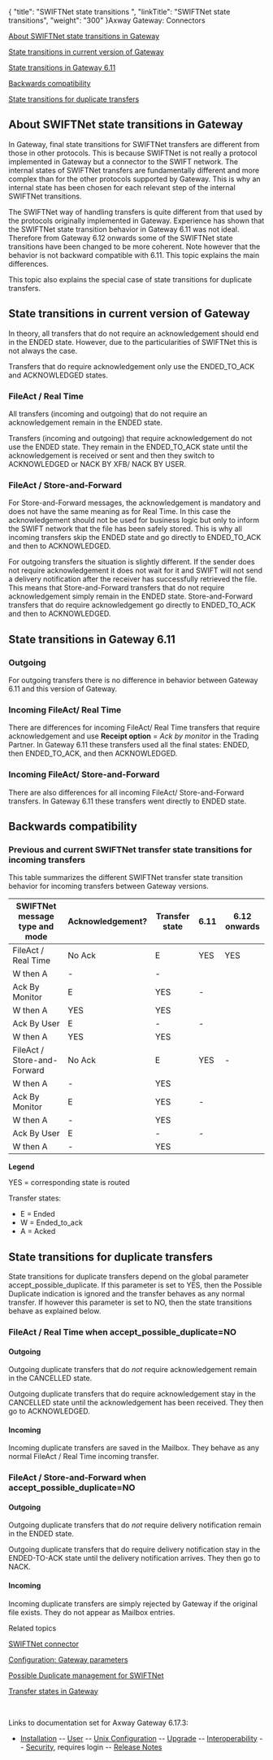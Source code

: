 {
    "title": "SWIFTNet state transitions ",
    "linkTitle": "SWIFTNet state transitions",
    "weight": "300"
}<span class="mc-variable axway_variables.Component_Long_Name variable">Axway Gateway</span>: Connectors

[About SWIFTNet state transitions in Gateway](#about)

[State transitions in current version of Gateway](#current_version)

[State transitions in Gateway 6.11](#6_11_version)

[Backwards compatibility](#backwards_compatibility)

[State transitions for duplicate transfers](#duplicates)

<span id="about"></span>

## About SWIFTNet state transitions in Gateway

In Gateway, final state transitions for SWIFTNet transfers are different from those in other protocols. This is because SWIFTNet is not really a protocol implemented in Gateway but a connector to the SWIFT network. The internal states of SWIFTNet transfers are fundamentally different and more complex than for the other protocols supported by Gateway. This is why an internal state has been chosen for each relevant step of the internal SWIFTNet transitions.

The SWIFTNet way of handling transfers is quite different from that used by the protocols originally implemented in Gateway. Experience has shown that the SWIFTNet state transition behavior in Gateway 6.11 was not ideal. Therefore from Gateway 6.12 onwards some of the SWIFTNet state transitions have been changed to be more coherent. Note however that the behavior is not backward compatible with 6.11. This topic explains the main differences.

This topic also explains the special case of state transitions for duplicate transfers.

<span id="current_version"></span>

## State transitions in current version of Gateway

In theory, all transfers that do not require an acknowledgement should end in the ENDED state. However, due to the particularities of SWIFTNet this is not always the case.

Transfers that do require acknowledgement only use the ENDED\_TO\_ACK and ACKNOWLEDGED states.

### FileAct / Real Time

All transfers (incoming and outgoing) that do not require an acknowledgement remain in the ENDED state.

Transfers (incoming and outgoing) that require acknowledgement do not use the ENDED state. They remain in the ENDED\_TO\_ACK state until the acknowledgement is received or sent and then they switch to ACKNOWLEDGED or NACK BY XFB/ NACK BY USER.

### FileAct / Store-and-Forward

For Store-and-Forward messages, the acknowledgement is mandatory and does not have the same meaning as for Real Time. In this case the acknowledgement should not be used for business logic but only to inform the SWIFT network that the file has been safely stored. This is why all incoming transfers skip the ENDED state and go directly to ENDED\_TO\_ACK and then to ACKNOWLEDGED.

For outgoing transfers the situation is slightly different. If the sender does not require acknowledgement it does not wait for it and SWIFT will not send a delivery notification after the receiver has successfully retrieved the file. This means that Store-and-Forward transfers that do not require acknowledgement simply remain in the ENDED state. Store-and-Forward transfers that do require acknowledgement go directly to ENDED\_TO\_ACK and then to ACKNOWLEDGED.

<span id="6_11_version"></span>

## State transitions in Gateway 6.11

### Outgoing

For outgoing transfers there is no difference in behavior between Gateway 6.11 and this version of Gateway.

### Incoming FileAct/ Real Time

There are differences for incoming FileAct/ Real Time transfers that require acknowledgement and use **Receipt option** = *Ack by monitor* in the Trading Partner. In Gateway 6.11 these transfers used all the final states: ENDED, then ENDED\_TO\_ACK, and then ACKNOWLEDGED.

### Incoming FileAct/ Store-and-Forward

There are also differences for all incoming FileAct/ Store-and-Forward transfers. In Gateway 6.11 these transfers went directly to ENDED state.

<span id="backwards_compatibility"></span>

## Backwards compatibility

### Previous and current SWIFTNet transfer state transitions for incoming transfers

This table summarizes the different SWIFTNet transfer state transition behavior for incoming transfers between Gateway versions.

<table>
   <thead>
      <tr>
<th class="HeadE-Column1-Header1">SWIFTNet message type and mode         </th>
<th class="HeadE-Column1-Header1">Acknowledgement?         </th>
<th class="HeadE-Column1-Header1">Transfer state         </th>
<th style="text-align: center;" class="HeadE-Column1-Header1">6.11         </th>
<th style="text-align: center;" class="HeadD-Column1-Header1">6.12 onwards         </th>
      </tr>
   </thead>
   <tbody>
      <tr>
         <td>FileAct / Real Time         </td>
         <td>No Ack         </td>
         <td>E         </td>
         <td>YES         </td>
         <td>YES         </td>
      </tr>
      <tr>
         <td>W then A         </td>
         <td>-         </td>
         <td>-         </td>
      </tr>
      <tr>
         <td>Ack By Monitor         </td>
         <td>E         </td>
         <td>YES         </td>
         <td>-         </td>
      </tr>
      <tr>
         <td>W then A         </td>
         <td>YES         </td>
         <td>YES         </td>
      </tr>
      <tr>
         <td>Ack By User         </td>
         <td>E         </td>
         <td>-         </td>
         <td>-         </td>
      </tr>
      <tr>
         <td>W then A         </td>
         <td>YES         </td>
         <td>YES         </td>
      </tr>
      <tr>
         <td>FileAct / Store-and-Forward         </td>
         <td>No Ack         </td>
         <td>E         </td>
         <td>YES         </td>
         <td>-         </td>
      </tr>
      <tr>
         <td>W then A         </td>
         <td>-         </td>
         <td>YES         </td>
      </tr>
      <tr>
         <td>Ack By Monitor         </td>
         <td>E         </td>
         <td>YES         </td>
         <td>-         </td>
      </tr>
      <tr>
         <td>W then A         </td>
         <td>-         </td>
         <td>YES         </td>
      </tr>
      <tr>
         <td>Ack By User         </td>
         <td>E         </td>
         <td>-         </td>
         <td>-         </td>
      </tr>
      <tr>
         <td>W then A         </td>
         <td>-         </td>
         <td>YES         </td>
      </tr>
   </tbody>
</table>

**Legend**

YES = corresponding state is routed

Transfer states:

-   E = Ended
-   W = Ended\_to\_ack
-   A = Acked

<span id="duplicates"></span>

## State transitions for duplicate transfers

State transitions for duplicate transfers depend on the global parameter <span class="code">accept\_possible\_duplicate</span>. If this parameter is set to YES, then the Possible Duplicate indication is ignored and the transfer behaves as any normal transfer. If however this parameter is set to NO, then the state transitions behave as explained below.

### FileAct / Real Time when <span class="code">accept\_possible\_duplicate=NO</span>

#### Outgoing

Outgoing duplicate transfers that do *not* require acknowledgement remain in the CANCELLED state.

Outgoing duplicate transfers that do require acknowledgement stay in the CANCELLED state until the acknowledgement has been received. They then go to ACKNOWLEDGED.

#### Incoming

Incoming duplicate transfers are saved in the Mailbox. They behave as any normal FileAct / Real Time incoming transfer.

### FileAct / Store-and-Forward when <span class="code">accept\_possible\_duplicate=NO</span>

#### Outgoing

Outgoing duplicate transfers that do *not* require delivery notification remain in the ENDED state.

Outgoing duplicate transfers that do require delivery notification stay in the ENDED-TO-ACK state until the delivery notification arrives. They then go to NACK.

#### Incoming

Incoming duplicate transfers are simply rejected by Gateway if the original file exists. They do not appear as Mailbox entries.

Related topics

[SWIFTNet connector](../../swiftnet_connector)

[Configuration: Gateway parameters](../../../../configuration_start_here/config_gateway_paras)

[Possible Duplicate management for SWIFTNet](../swiftnet_possible_duplicate)

[Transfer states in Gateway](../../../../transfers_start_here/submitting_transfer_requests_start_here/transfer_states)

 

Links to documentation set for Axway Gateway <span class="mc-variable axway_variables.Release_Number variable">6.17.3</span>:

-   [Installation](/bundle/Gateway_6173_InstallationGuide_allOS_en_HTML5/page/Content/start_page.htm) -- [User](/bundle/Gateway_6173_UsersGuide_allOS_en_HTML5/page/Content/start_page.htm) -- [Unix Configuration](/bundle/Gateway_6173_ConfigurationGuide_UNIX_en_HTML5/page/Content/start_page.htm) -- [Upgrade](/bundle/Gateway_6173_UpgradeGuide_allOS_en_HTML5/page/Content/start_page.htm) -- [Interoperability](/bundle/Gateway_6173_InteroperabilityGuide_allOS_en_HTML5/page/Content/start_page.htm) -- [Security](/bundle/Gateway_6173_SecurityGuide_allOS_en_HTML5/page/Content/start_page.htm), requires login -- [Release Notes](/bundle/Gateway_6173_ReleaseNotes_allOS_en_HTML5/page/Content/Gateway_ReleaseNotes_allOS_en.htm)

